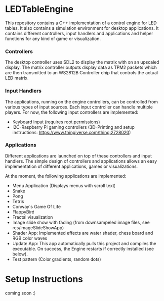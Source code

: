 # LEDTableEngine
This repository contains a C++ implementation of a control engine for LED tables. It also contains a simulation environment for desktop applications. It contains different controllers, input handlers and applications and helper functions for any kind of game or visualization.

### Controllers
The desktop controller uses SDL2 to display the matrix with on an upscaled display.
The matrix controller outputs display data as TPM2 packets which are then transmitted to an WS2812B Controller chip that controls the actual LED matrix.

### Input Handlers
The applications, running on the engine controllers, can be controlled from various types of input sources. Each input controller can handle multiple players. For now, the following input controllers are implemented:
 - Keyboard Input (requires root permissions)
 - I2C-Raspberry Pi gaming controllers (3D-Printing and setup instructions: https://www.thingiverse.com/thing:2728020)

### Applications
Different applications are launched on top of these controllers and input handlers. The simple design of controllers and applications allows an easy implementation of different applications, games or visualizations.

At the moment, the following applications are implemented:
  - Menu Application (Displays menus with scroll text)
  - Snake
  - Pong
  - Tetris
  - Conway's Game Of Life
  - FlappyBird
  - Fractal visualization
  - Image slide show with fading (from downsampeled image files, see res/imageSlideShowApp)
  - Shader App: Implemented effects are water shader, chess board and RGB color waves
  - Update App: This app automatically pulls this project and compiles the executable. On success, the Engine restarts if correctly installed (see below).
  - Test pattern (Color gradients, random dots)

# Setup Instructions
coming soon :)

